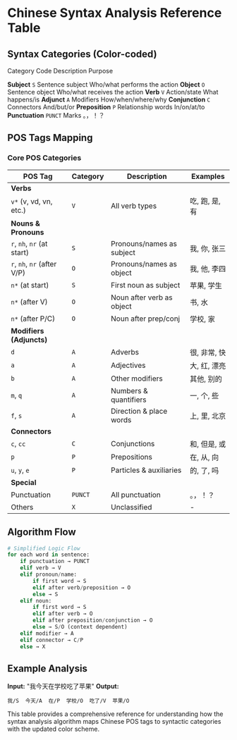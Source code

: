 # Chinese Syntax Analysis Reference Table

## Syntax Categories (Color-coded)

Category Code Description Purpose

**Subject** `S` Sentence subject Who/what performs the action
**Object** `O` Sentence object Who/what receives the action
**Verb** `V` Action/state What happens/is
**Adjunct** `A` Modifiers How/when/where/why
**Conjunction** `C` Connectors And/but/or
**Preposition** `P` Relationship words In/on/at/to
**Punctuation** `PUNCT` Marks 。，！？

## POS Tags Mapping

### Core POS Categories

| POS Tag                     | Category | Description               | Examples       |
| --------------------------- | -------- | ------------------------- | -------------- |
| **Verbs**                   |          |                           |                |
| `v*` (v, vd, vn, etc.)      | `V`      | All verb types            | 吃, 跑, 是, 有 |
| **Nouns & Pronouns**        |          |                           |                |
| `r`, `nh`, `nr` (at start)  | `S`      | Pronouns/names as subject | 我, 你, 张三   |
| `r`, `nh`, `nr` (after V/P) | `O`      | Pronouns/names as object  | 我, 他, 李四   |
| `n*` (at start)             | `S`      | First noun as subject     | 苹果, 学生     |
| `n*` (after V)              | `O`      | Noun after verb as object | 书, 水         |
| `n*` (after P/C)            | `O`      | Noun after prep/conj      | 学校, 家       |
| **Modifiers (Adjuncts)**    |          |                           |                |
| `d`                         | `A`      | Adverbs                   | 很, 非常, 快   |
| `a`                         | `A`      | Adjectives                | 大, 红, 漂亮   |
| `b`                         | `A`      | Other modifiers           | 其他, 别的     |
| `m`, `q`                    | `A`      | Numbers & quantifiers     | 一, 个, 些     |
| `f`, `s`                    | `A`      | Direction & place words   | 上, 里, 北京   |
| **Connectors**              |          |                           |                |
| `c`, `cc`                   | `C`      | Conjunctions              | 和, 但是, 或   |
| `p`                         | `P`      | Prepositions              | 在, 从, 向     |
| `u`, `y`, `e`               | `P`      | Particles & auxiliaries   | 的, 了, 吗     |
| **Special**                 |          |                           |                |
| Punctuation                 | `PUNCT`  | All punctuation           | 。，！？       |
| Others                      | `X`      | Unclassified              | -              |

## Algorithm Flow

```python
# Simplified Logic Flow
for each word in sentence:
    if punctuation → PUNCT
    elif verb → V
    elif pronoun/name:
        if first word → S
        elif after verb/preposition → O
        else → S
    elif noun:
        if first word → S
        elif after verb → O
        elif after preposition/conjunction → O
        else → S/O (context dependent)
    elif modifier → A
    elif connector → C/P
    else → X
```

## Example Analysis

**Input:** "我今天在学校吃了苹果"
**Output:**

```
我/S  今天/A  在/P  学校/O  吃了/V  苹果/O
```

This table provides a comprehensive reference for understanding how the syntax analysis algorithm maps Chinese POS tags to syntactic categories with the updated color scheme.
